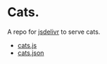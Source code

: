 # Cats.

A repo for [jsdelivr](https://jsdelivr.com) to serve cats.

* [cats.js](https://cdn.jsdelivr.net/gh/amadeus/cats@latest/cats.min.js)
* [cats.json](https://cdn.jsdelivr.net/gh/amadeus/cats@latest/cats.min.json)
